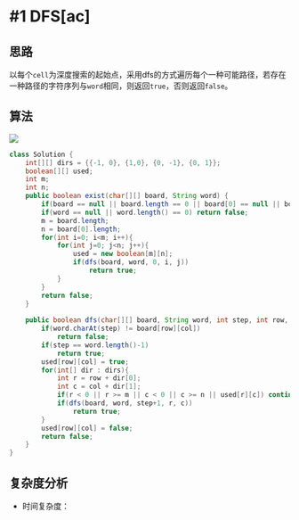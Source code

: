 # #1 DFS[ac]

## 思路

以每个`cell`为深度搜索的起始点，采用dfs的方式遍历每个一种可能路径，若存在一种路径的字符序列与`word`相同，则返回`true`，否则返回`false`。

## 算法

![](http://p6sh0jwf6.bkt.clouddn.com/2018-10-06-LeetCode%2079.%20Word%20Search%20dfs%E8%A7%A3%E6%B3%95.gif)

```java
class Solution {
    int[][] dirs = {{-1, 0}, {1,0}, {0, -1}, {0, 1}};
    boolean[][] used;
    int m;
    int n;
    public boolean exist(char[][] board, String word) {
        if(board == null || board.length == 0 || board[0] == null || board[0].length == 0) return false;
        if(word == null || word.length() == 0) return false;
        m = board.length;
        n = board[0].length;
        for(int i=0; i<m; i++){
            for(int j=0; j<n; j++){
                used = new boolean[m][n];
                if(dfs(board, word, 0, i, j))
                    return true;
            }
        }
        return false;
    }
    
    public boolean dfs(char[][] board, String word, int step, int row, int col){
        if(word.charAt(step) != board[row][col])
            return false;
        if(step == word.length()-1) 
            return true;
        used[row][col] = true;
        for(int[] dir : dirs){
            int r = row + dir[0];
            int c = col + dir[1];
            if(r < 0 || r >= m || c < 0 || c >= n || used[r][c]) continue;
            if(dfs(board, word, step+1, r, c))
                return true;
        }
        used[row][col] = false;
        return false;
    }
}
```

## 复杂度分析

- 时间复杂度：